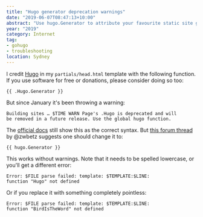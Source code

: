 ```yaml
---
title: "Hugo generator deprecation warnings"
date: "2019-06-07T08:47:13+10:00"
abstract: "Use hugo.Generator to attribute your favourite static site generator, rather than .Hugo.Generator."
year: "2019"
category: Internet
tag:
- gohugo
- troubleshooting
location: Sydney
---
```

I credit [Hugo](https://gohugo.io "Official website of the Hugo static site generator") in my `partials/head.html` template with the following function. If you use software for free or donations, please consider doing so too:

    {{ .Hugo.Generator }}

But since January it's been throwing a warning:

    Building sites … $TIME WARN Page's .Hugo is deprecated and will 
    be removed in a future release. Use the global hugo function.

The [official docs](https://gohugo.io/variables/hugo/ "Hugo-specific Variables") still show this as the correct syntax. But [this forum thread](https://discourse.gohugo.io/t/pages-hugo-is-deprecated-as-of-0-55-0/17991/2) by @zwbetz suggests one should change it to:

    {{ hugo.Generator }}

This works without warnings. Note that it needs to be spelled lowercase, or you'll get a different error:

    Error: $FILE parse failed: template: $TEMPLATE:$LINE:
    function "Hugo" not defined

Or if you replace it with something completely pointless:

    Error: $FILE parse failed: template: $TEMPLATE:$LINE:
    function "BirdIsTheWord" not defined
   
